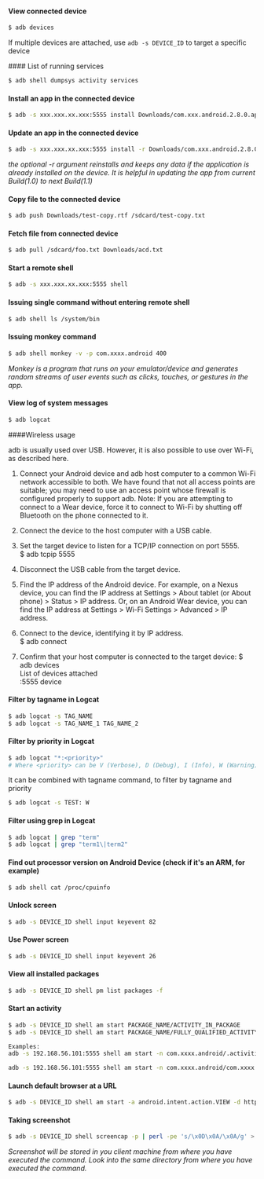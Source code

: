 #### View connected device

```sh
$ adb devices
```

If multiple devices are attached, use `adb -s DEVICE_ID` to target a specific device

<a name="list_running_services">
#### List of running services

```sh
$ adb shell dumpsys activity services
```

#### Install an app in the connected device

```sh
$ adb -s xxx.xxx.xx.xxx:5555 install Downloads/com.xxx.android.2.8.0.apk
```

#### Update an app in the connected device

```sh
$ adb -s xxx.xxx.xx.xxx:5555 install -r Downloads/com.xxx.android.2.8.0.apk
```
*the optional -r argument reinstalls and keeps any data if the application is already installed on the device. It is helpful in updating the app from current Build(1.0) to next Build(1.1)*

#### Copy file to the connected device

```sh
$ adb push Downloads/test-copy.rtf /sdcard/test-copy.txt
```

#### Fetch file from connected device

```sh
$ adb pull /sdcard/foo.txt Downloads/acd.txt
```

#### Start a remote shell

```sh
$ adb -s xxx.xxx.xx.xxx:5555 shell
```

#### Issuing single command without entering remote shell

```sh
$ adb shell ls /system/bin
```

#### Issuing monkey command

```sh
$ adb shell monkey -v -p com.xxxx.android 400
```

*Monkey is a program that runs on your emulator/device and generates random streams of user events such as clicks, touches, or gestures in the app.*

#### View log of system messages

```sh
$ adb logcat
```

####Wireless usage

adb is usually used over USB. However, it is also possible to use over Wi-Fi, as described here.

1. Connect your Android device and adb host computer to a common Wi-Fi network accessible to both. We have found that not all access points are suitable; you may need to use an access point whose firewall is configured properly to support adb. Note: If you are attempting to connect to a Wear device, force it to connect to Wi-Fi by shutting off Bluetooth on the phone connected to it.


2. Connect the device to the host computer with a USB cable.


3. Set the target device to listen for a TCP/IP connection on port 5555.                                                    
      $ adb tcpip 5555 


4. Disconnect the USB cable from the target device.


5. Find the IP address of the Android device. For example, on a Nexus device, you can find the IP address at Settings > About tablet (or About phone) > Status > IP address. Or, on an Android Wear device, you can find the IP address at Settings > Wi-Fi Settings > Advanced > IP address.



6. Connect to the device, identifying it by IP address.        
      $ adb connect <device-ip-address>    


7.  Confirm that your host computer is connected to the target device:                                                             $ adb devices                                                               
      List of devices attached                         
      <device-ip-address>:5555 device

#### Filter by tagname in Logcat

```sh
$ adb logcat -s TAG_NAME
$ adb logcat -s TAG_NAME_1 TAG_NAME_2
```

#### Filter by priority in Logcat

```sh
$ adb logcat "*:<priority>"
# Where <priority> can be V (Verbose), D (Debug), I (Info), W (Warning), E (Error), F (Fatal), S (Silent).
```

It can be combined with tagname command, to filter by tagname and priority
```sh
$ adb logcat -s TEST: W
```

#### Filter using grep in Logcat

```sh
$ adb logcat | grep "term"
$ adb logcat | grep "term1\|term2"
````

#### Find out processor version on Android Device (check if it's an ARM, for example)

```sh
$ adb shell cat /proc/cpuinfo
```

#### Unlock screen

```sh
$ adb -s DEVICE_ID shell input keyevent 82
```
#### Use Power screen

```sh
$ adb -s DEVICE_ID shell input keyevent 26
```

#### View all installed packages

```sh
$ adb -s DEVICE_ID shell pm list packages -f
```

#### Start an activity

```sh
$ adb -s DEVICE_ID shell am start PACKAGE_NAME/ACTIVITY_IN_PACKAGE
$ adb -s DEVICE_ID shell am start PACKAGE_NAME/FULLY_QUALIFIED_ACTIVITY

Examples:
adb -s 192.168.56.101:5555 shell am start -n com.xxxx.android/.activities.MainActivity

adb -s 192.168.56.101:5555 shell am start -n com.xxxx.android/com.xxxx.android.activities.MainActivity
```


#### Launch default browser at a URL

```sh
$ adb -s DEVICE_ID shell am start -a android.intent.action.VIEW -d http://www.google.com
```

#### Taking screenshot

```sh
$ adb -s DEVICE_ID shell screencap -p | perl -pe 's/\x0D\x0A/\x0A/g' > screen.png
```
*Screenshot will be stored in you client machine from where you have executed the command. Look into the same directory from where you have executed the command.*